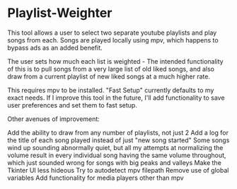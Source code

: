 # Playlist-Weighter
This tool allows a user to select two separate youtube playlists and play songs from each. Songs are played locally using mpv, which happens to bypass ads as an added benefit.

The user sets how much each list is weighted - The intended functionality of this is to pull songs from a very large list of old liked songs, and also draw from a current playlist of new liked songs at a much higher rate.

This requires mpv to be installed. "Fast Setup" currently defaults to my exact needs. If I improve this tool in the future, I'll add functionality to save user preferences and set them to fast setup.

Other avenues of improvement:

Add the ability to draw from any number of playlists, not just 2
Add a log for the title of each song played instead of just "new song started"
Some songs wind up sounding abnormally quiet, but all my attempts at normalizing the volume result in every individual song having the same volume throughout, which just sounded wrong for songs with big peaks and valleys
Make the Tkinter UI less hideous
Try to autodetect mpv filepath
Remove use of global variables
Add functionality for media players other than mpv
